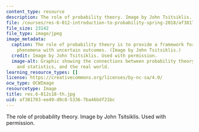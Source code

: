 ```yaml
---
content_type: resource
description: The role of probability theory. Image by John Tsitsiklis. Used with permission.
file: /courses/res-6-012-introduction-to-probability-spring-2018/af381783ee49d0c853367ba46bdf21bc_res-6-012s18-th.jpg
file_size: 23142
file_type: image/jpeg
image_metadata:
  caption: The role of probability theory is to provide a framework for analyzing
    phenomena with uncertain outcomes. (Image by John Tsitsiklis.)
  credit: Image by John Tsitsiklis. Used with permission.
  image-alt: Graphic showing the connections between probability theory, inference
    and statistics, and the real world.
learning_resource_types: []
license: https://creativecommons.org/licenses/by-nc-sa/4.0/
ocw_type: OCWImage
resourcetype: Image
title: res.6-012s18-th.jpg
uid: af381783-ee49-d0c8-5336-7ba46bdf21bc
---
```

The role of probability theory. Image by John Tsitsiklis. Used with permission.